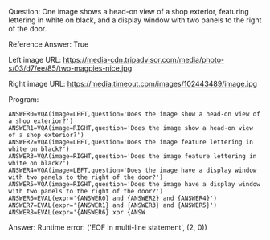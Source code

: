 Question: One image shows a head-on view of a shop exterior, featuring lettering in white on black, and a display window with two panels to the right of the door.

Reference Answer: True

Left image URL: https://media-cdn.tripadvisor.com/media/photo-s/03/d7/ee/85/two-magpies-nice.jpg

Right image URL: https://media.timeout.com/images/102443489/image.jpg

Program:

```
ANSWER0=VQA(image=LEFT,question='Does the image show a head-on view of a shop exterior?')
ANSWER1=VQA(image=RIGHT,question='Does the image show a head-on view of a shop exterior?')
ANSWER2=VQA(image=LEFT,question='Does the image feature lettering in white on black?')
ANSWER3=VQA(image=RIGHT,question='Does the image feature lettering in white on black?')
ANSWER4=VQA(image=LEFT,question='Does the image have a display window with two panels to the right of the door?')
ANSWER5=VQA(image=RIGHT,question='Does the image have a display window with two panels to the right of the door?')
ANSWER6=EVAL(expr='{ANSWER0} and {ANSWER2} and {ANSWER4}')
ANSWER7=EVAL(expr='{ANSWER1} and {ANSWER3} and {ANSWER5}')
ANSWER8=EVAL(expr='{ANSWER6} xor {ANSW
```
Answer: Runtime error: ('EOF in multi-line statement', (2, 0))

